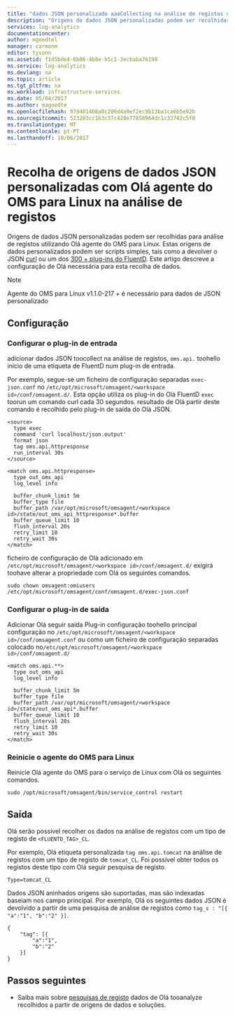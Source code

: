 ```yaml
---
title: "dados JSON personalizado aaaCollecting na análise de registos do OMS | Microsoft Docs"
description: "Origens de dados JSON personalizadas podem ser recolhidas para análise de registos utilizando Olá agente do OMS para Linux.  Estas origens de dados personalizados podem ser scripts simples devolver JSON como curl ou um dos 300 + plug-ins do FluentD. Este artigo descreve a configuração de Olá necessária para esta recolha de dados."
services: log-analytics
documentationcenter: 
author: mgoedtel
manager: carmonm
editor: tysonn
ms.assetid: f1d5bde4-6b86-4b8e-b5c1-3ecbaba76198
ms.service: log-analytics
ms.devlang: na
ms.topic: article
ms.tgt_pltfrm: na
ms.workload: infrastructure-services
ms.date: 05/04/2017
ms.author: magoedte
ms.openlocfilehash: 97d401408a8c206d4a9ef2ec9b13ba1ca6b5e92b
ms.sourcegitcommit: 523283cc1b3c37c428e77850964dc1c33742c5f0
ms.translationtype: MT
ms.contentlocale: pt-PT
ms.lasthandoff: 10/06/2017
---
```

# <a name="collecting-custom-json-data-sources-with-hello-oms-agent-for-linux-in-log-analytics"></a>Recolha de origens de dados JSON personalizadas com Olá agente do OMS para Linux na análise de registos
Origens de dados JSON personalizadas podem ser recolhidas para análise de registos utilizando Olá agente do OMS para Linux.  Estas origens de dados personalizados podem ser scripts simples, tais como a devolver o JSON [curl](https://curl.haxx.se/) ou um dos [300 + plug-ins do FluentD](http://www.fluentd.org/plugins/all). Este artigo descreve a configuração de Olá necessária para esta recolha de dados.

> [!NOTE]
> Agente do OMS para Linux v1.1.0-217 + é necessário para dados de JSON personalizado

## <a name="configuration"></a>Configuração

### <a name="configure-input-plugin"></a>Configurar o plug-in de entrada

adicionar dados JSON toocollect na análise de registos, `oms.api.` toohello início de uma etiqueta de FluentD num plug-in de entrada.

Por exemplo, segue-se um ficheiro de configuração separadas `exec-json.conf` no `/etc/opt/microsoft/omsagent/<workspace id>/conf/omsagent.d/`.  Esta opção utiliza os plug-in do Olá FluentD `exec` toorun um comando curl cada 30 segundos.  resultado de Olá partir deste comando é recolhido pelo plug-in de saída do Olá JSON.

```
<source>
  type exec
  command 'curl localhost/json.output'
  format json
  tag oms.api.httpresponse
  run_interval 30s
</source>

<match oms.api.httpresponse>
  type out_oms_api
  log_level info

  buffer_chunk_limit 5m
  buffer_type file
  buffer_path /var/opt/microsoft/omsagent/<workspace id>/state/out_oms_api_httpresponse*.buffer
  buffer_queue_limit 10
  flush_interval 20s
  retry_limit 10
  retry_wait 30s
</match>
```
ficheiro de configuração de Olá adicionado em `/etc/opt/microsoft/omsagent/<workspace id>/conf/omsagent.d/` exigirá toohave alterar a propriedade com Olá os seguintes comandos.

`sudo chown omsagent:omiusers /etc/opt/microsoft/omsagent/conf/omsagent.d/exec-json.conf`

### <a name="configure-output-plugin"></a>Configurar o plug-in de saída 
Adicionar Olá seguir saída Plug-in configuração toohello principal configuração no `/etc/opt/microsoft/omsagent/<workspace id>/conf/omsagent.conf` ou como um ficheiro de configuração separadas colocado no`/etc/opt/microsoft/omsagent/<workspace id>/conf/omsagent.d/`

```
<match oms.api.**>
  type out_oms_api
  log_level info

  buffer_chunk_limit 5m
  buffer_type file
  buffer_path /var/opt/microsoft/omsagent/<workspace id>/state/out_oms_api*.buffer
  buffer_queue_limit 10
  flush_interval 20s
  retry_limit 10
  retry_wait 30s
</match>
```

### <a name="restart-oms-agent-for-linux"></a>Reinicie o agente do OMS para Linux
Reinicie Olá agente do OMS para o serviço de Linux com Olá os seguintes comandos.

    sudo /opt/microsoft/omsagent/bin/service_control restart 

## <a name="output"></a>Saída
Olá serão possível recolher os dados na análise de registos com um tipo de registo de `<FLUENTD_TAG>_CL`.

Por exemplo, Olá etiqueta personalizada `tag oms.api.tomcat` na análise de registos com um tipo de registo de `tomcat_CL`.  Foi possível obter todos os registos deste tipo com Olá seguir pesquisa de registo.

    Type=tomcat_CL

Dados JSON aninhados origens são suportadas, mas são indexadas baseiam nos campo principal. Por exemplo, Olá os seguintes dados JSON é devolvido a partir de uma pesquisa de análise de registos como `tag_s : "[{ "a":"1", "b":"2" }]`.

```
{
    "tag": [{
        "a":"1",
        "b":"2"
    }]
}
```


## <a name="next-steps"></a>Passos seguintes
* Saiba mais sobre [pesquisas de registo](log-analytics-log-searches.md) dados de Olá tooanalyze recolhidos a partir de origens de dados e soluções. 
 